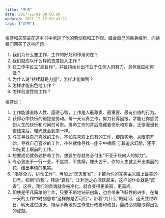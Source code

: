 ```yaml
---
title: "干法"
date: 2017-12-01 08:00:00
updated: 2017-12-12 09:43:28
tags: ["读书"]
---
```

稻盛和夫前辈在这本书中阐述了他的劳动观和工作观。结合自己的亲身经历，向读者们回答了这些问题：
1. 我们为什么要工作，工作的好处和作用何在？
2. 我们就应以什么样的态度投入工作？
3. 在工作中设立“高目标”，并且持续付出不亚于任何人的努力，具体就应如何做？
4. 为什么说“持续就是力量”，怎样才能做到？
5. 怎样才能出色地工作？
6. 怎样创造性地工作？
  
  
稻盛说：
1. 工作能够锻炼人性、磨砺心智，工作是人最尊贵、最重要、最有价值的行为。
2. 获得心中快乐的前提是劳动。每一天认真工作，努力获得回报，才能让你感受到人生的快乐和时间的可贵。拼命工作的背后隐藏着快乐和欢喜，正像漫漫长夜结束后，曙光就会到来一样。
3. 与其寻找自己喜欢的工作，不如先喜欢上已有的工作，脚踏实地，从眼前开始。寻找自己喜欢的工作，往往就像寻找一座空中楼阁;与其追求幻想，还不如先爱上眼前的工作。
4. 想要成功就务必拼命工作，想要生存就务必付出“不亚于任何人的努力”。
5. 专心致志于一行一业，不腻烦、不焦躁，埋头苦干，你的人生就会开出美丽的花，结出丰硕的果实。
6. “竭尽全力、拼命工作”，再加上“天天反省”，才能为你的完美主义画上最美的句号。抑制“自我”，释放“真我”，让利他之心活跃起来，这样的作业就是“反省”。这样，我们的灵魂就会被净化，就会变得更美丽，更高尚。
7. 即使是平凡简单的工作，只要不断地钻研创新，也会带来飞跃性的进步。在每一天的工作中时刻思考“这样做是否可行”，带着“为什么”的疑问，这天胜过昨日，明天胜过这天，持续不断地对工作进行改善和改良，最终必须能取得出色的成就。
  

